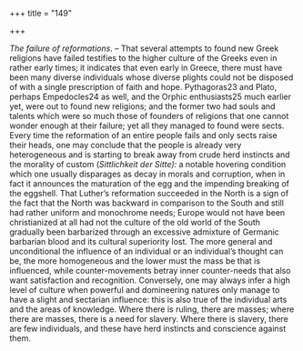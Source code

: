 +++
title = "149"

+++

*The failure of reformations.* – That several attempts to found new Greek religions have failed testifies to the higher culture of the Greeks even in rather early times; it indicates that even early in Greece, there must have been many diverse individuals whose diverse plights could not be disposed of with a single prescription of faith and hope. Pythagoras23 and Plato, perhaps Empedocles24 as well, and the Orphic enthusiasts25 much earlier yet, were out to found new religions; and the former two had souls and talents which were so much those of founders of religions that one cannot wonder enough at their failure; yet all they managed to found were sects. Every time the reformation of an entire people fails and only sects raise their heads, one may conclude that the people is already very heterogeneous and is starting to break away from crude herd instincts and the morality of custom \(*Sittlichkeit der Sitte\):* a notable hovering condition which one usually disparages as decay in morals and corruption, when in fact it announces the maturation of the egg and the impending breaking of the eggshell. That Luther’s reformation succeeded in the North is a sign of the fact that the North was backward in comparison to the South and still had rather uniform and monochrome needs; Europe would not have been christianized at all had not the culture of the old world of the South gradually been barbarized through an excessive admixture of Germanic barbarian blood and its cultural superiority lost. The more general and unconditional the influence of an individual or an individual’s thought can be, the more homogeneous and the lower must the mass be that is influenced, while counter-movements betray inner counter-needs that also want satisfaction and recognition. Conversely, one may always infer a high level of culture when powerful and domineering natures only manage to have a slight and sectarian influence: this is also true of the individual arts and the areas of knowledge. Where there is ruling, there are masses; where there are masses, there is a need for slavery. Where there is slavery, there are few individuals, and these have herd instincts and conscience against them.


